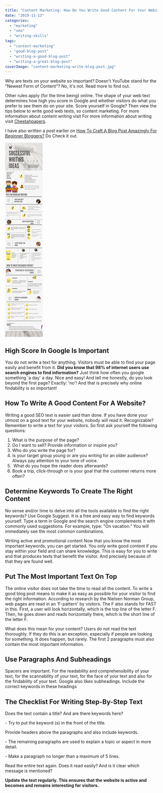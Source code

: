 ```yaml
---
title: "Content Marketing: How Do You Write Good Content For Your Website? [Infographic]"
date: "2019-11-13"
categories: 
  - "marketing"
  - "seo"
  - "writing-skills"
tags: 
  - "content-marketing"
  - "good-blog-post"
  - "writing-a-good-blog-post"
  - "writing-a-great-blog-post"
coverImage: "content-marketing-write-blog-post.jpg"
---
```


Why are texts on your website so important? Doesn't YouTube stand for the "Newest Form of Content"? No, it's not. Read more to find out.

Other rules apply (for the time being) online. The shape of your web text determines how high you score in Google and whether visitors do what you prefer to see them do on your site. Score yourself in Google? Then view the tips below to write good web texts, so content marketing. For more information about content writing visit For more information about writing visit [Cheetahpapers](https://cheetahpapers.com).

I have also written a post earlier on [How To Craft A Blog Post Amazingly For Beginner Bloggers?](https://sastaeinstein.com/write-blog-post-fast/) Do Check it out.

[![How-to-write-a-good-blog-post-in-an-hour](images/How-to-write-a-good-blog-post-in-an-hour.png)](#)

## **High Score In Google Is Important**

You do not write a text for anything. Visitors must be able to find your page easily and benefit from it. **Did you know that 98% of internet users use search engines to find information?** Just think how often you google something 'a day' a day. Nice and easy! And tell me honestly, do you look beyond the first page? Exactly: 'no'! And that is precisely why online findability is so important!

## How To Write A Good Content For A Website?

Writing a good SEO text is easier said than done. If you have done your utmost on a good text for your website, nobody will read it. Recognizable? Remember to write a text for your visitors. So first ask yourself the following questions:

1. What is the purpose of the page?
2. Do I want to sell? Provide information or inspire you?
3. Who do you write the page for?
4. Is your target group young or are you writing for an older audience? Always pay attention to your tone of voice.
5.  What do you hope the reader does afterwards?
6. Book a trip, click-through or is your goal that the customer returns more often?

## **Determine Keywords To Create The Right Content**

No sense and/or time to delve into all the tools available to find the right keywords? Use Google Suggest. It is a free and easy way to find keywords yourself. Type a term in Google and the search engine complements it with commonly used suggestions. For example, type: "On vacation." You will immediately see the most common combinations.

Writing active and promotional content Now that you know the most important keywords, you can get started. You only write good content if you stay within your field and can share knowledge. This is easy for you to write and that produces texts that benefit the visitor. And precisely because of that they are found well.

## **Put The Most Important Text On Top**

The online visitor does not take the time to read all the content. To write a good blog post means to make it as easy as possible for your visitor to find the right information. According to research by the Nielsen Norman Group, web pages are read in an 'F-pattern' by visitors. The F also stands for FAST in this. First, a user will look horizontally, which is the top line of the letter F. Then, he goes down and reads horizontally there, which is the short line of the letter F.

What does this mean for your content? Users do not read the text thoroughly. If they do this is an exception, especially if people are looking for something. It does happen, but rarely. The first 2 paragraphs must also contain the most important information.

## **Use Paragraphs And Subheadings**

Spacers are important. For the readability and comprehensibility of your text, for the scannability of your text, for the face of your text and also for the findability of your text. Google also likes subheadings. Include the correct keywords in these headings

## **The Checklist For Writing Step-By-Step Text**

Does the text contain a title? And are there keywords here?

\- Try to put the keyword (s) in the front of the title.

Provide headers above the paragraphs and also include keywords.

\- The remaining paragraphs are used to explain a topic or aspect in more detail.

\- Make a paragraph no longer than a maximum of 5 lines.

Read the entire text again. Does it read easily? And is it clear which message is mentioned?

**Update the text regularly. This ensures that the website is active and becomes and remains interesting for visitors.**
